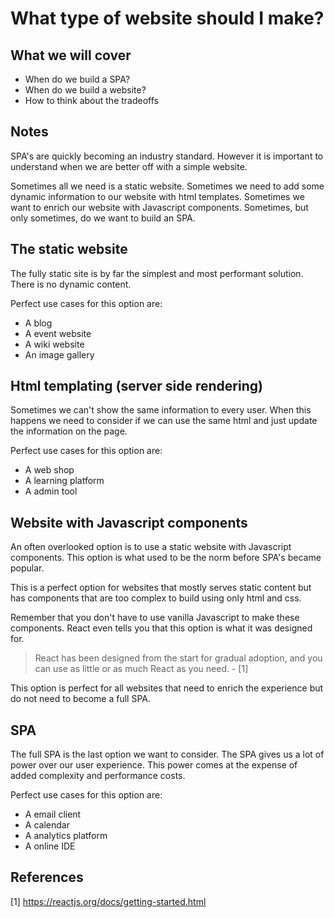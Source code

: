 # What type of website should I make?

## What we will cover

- When do we build a SPA?
- When do we build a website?
- How to think about the tradeoffs

## Notes

SPA's are quickly becoming an industry standard.
However it is important to understand when we are better off with a simple website.

Sometimes all we need is a static website.
Sometimes we need to add some dynamic information to our website with html templates.
Sometimes we want to enrich our website with Javascript components.
Sometimes, but only sometimes, do we want to build an SPA.

## The static website

The fully static site is by far the simplest and most performant solution.
There is no dynamic content.

Perfect use cases for this option are:

- A blog
- A event website
- A wiki website
- An image gallery

## Html templating (server side rendering)

Sometimes we can't show the same information to every user.
When this happens we need to consider if we can use the same html and just update the information on the page.

Perfect use cases for this option are:

- A web shop
- A learning platform
- A admin tool

## Website with Javascript components

An often overlooked option is to use a static website with Javascript components.
This option is what used to be the norm before SPA's became popular.

This is a perfect option for websites that mostly serves static content but has components that are too complex to build using only html and css.

Remember that you don't have to use vanilla Javascript to make these components.
React even tells you that this option is what it was designed for.

> React has been designed from the start for gradual adoption, and you can use as little or as much React as you need. - [1]

This option is perfect for all websites that need to enrich the experience but do not need to become a full SPA.

## SPA

The full SPA is the last option we want to consider.
The SPA gives us a lot of power over our user experience.
This power comes at the expense of added complexity and performance costs.

Perfect use cases for this option are:

- A email client
- A calendar
- A analytics platform
- A online IDE

## References

[1] https://reactjs.org/docs/getting-started.html
